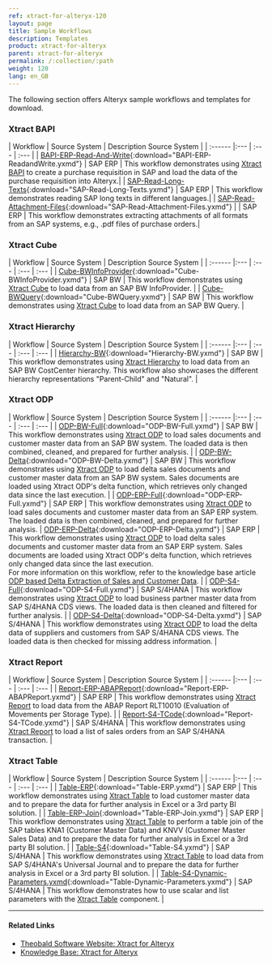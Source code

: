 ```yaml
---
ref: xtract-for-alteryx-120
layout: page
title: Sample Workflows
description: Templates
product: xtract-for-alteryx
parent: xtract-for-alteryx
permalink: /:collection/:path
weight: 120
lang: en_GB
---
```


The following section offers Alteryx sample workflows and templates for download.


### Xtract BAPI


| Workflow | Source System | Description Source System |
| :------ |:--- | :--- | :--- |
| [BAPI-ERP-Read-And-Write](/docs/alteryx-workflows/BAPI-ERP-ReadandWrite.yxmd){:download="BAPI-ERP-ReadandWrite.yxmd"}  | SAP ERP | This workflow demonstrates using [Xtract BAPI](./bapi) to create a purchase requisition in SAP and load the data of the purchase requisition into Alteryx.|
| [SAP-Read-Long-Texts](/docs/alteryx-workflows/SAP-Read-Long-Texts.yxmd){:download="SAP-Read-Long-Texts.yxmd"} | SAP ERP | This workflow demonstrates reading SAP long texts in different languages.|
| [SAP-Read-Attachment-Files](/docs/alteryx-workflows/SAP-Read-Attachment-Files.yxmd){:download="SAP-Read-Attachment-Files.yxmd"}  | | SAP ERP | This workflow demonstrates extracting attachments of all formats from an SAP systems, e.g., .pdf files of purchase orders.|

### Xtract Cube

| Workflow | Source System  | Description Source System |
| :------ |:--- | :--- | :--- | :--- |
| [Cube-BWInfoProvider](/docs/alteryx-workflows/Cube-BWInfoProvider.yxmd){:download="Cube-BWInfoProvider.yxmd"}  | SAP BW | This workflow demonstrates using [Xtract Cube](./bw-cube) to load data from an SAP BW InfoProvider. |
| [Cube-BWQuery](/docs/alteryx-workflows/Cube-BWQuery.yxmd){:download="Cube-BWQuery.yxmd"}  | SAP BW | This workflow demonstrates using [Xtract Cube](./bw-cube) to load data from an SAP BW Query. |

### Xtract Hierarchy

| Workflow | Source System  | Description Source System |
| :------ |:--- | :--- | :--- | :--- |
| [Hierarchy-BW](/docs/alteryx-workflows/Hierarchy-BW.yxmd){:download="Hierarchy-BW.yxmd"}  | SAP BW | This workflow demonstrates using [Xtract Hierarchy](./bwhierarchy) to load data from an SAP BW CostCenter hierarchy. This workflow also showcases the different hierarchy representations "Parent-Child" and "Natural".  |

### Xtract ODP

| Workflow  | Source System  | Description Source System |
| :------ |:--- | :--- | :--- | :--- |
| [ODP-BW-Full](/docs/alteryx-workflows/ODP-BW-Full.yxmd){:download="ODP-BW-Full.yxmd"}  | SAP BW | This workflow demonstrates using [Xtract ODP](./odp) to load sales documents and customer master data from an SAP BW system. The loaded data is then combined, cleaned, and prepared for further analysis. |
| [ODP-BW-Delta](/docs/alteryx-workflows/ODP-BW-Delta.yxmd){:download="ODP-BW-Delta.yxmd"}  | SAP BW | This workflow demonstrates using [Xtract ODP](./odp) to load delta sales documents and customer master data from an SAP BW system. Sales documents are loaded using Xtract ODP's delta function, which retrieves only changed data since the last execution. |
| [ODP-ERP-Full](/docs/alteryx-workflows/ODP-ERP-Full.yxmd){:download="ODP-ERP-Full.yxmd"}  |  SAP ERP | This workflow demonstrates using [Xtract ODP](./odp) to load sales documents and customer master data from an SAP ERP system. The loaded data is then combined, cleaned, and prepared for further analysis.
| [ODP-ERP-Delta](/docs/alteryx-workflows/ODP-ERP-Delta.yxmd){:download="ODP-ERP-Delta.yxmd"}  | SAP ERP | This workflow demonstrates using [Xtract ODP](./odp) to load delta sales documents and customer master data from an SAP ERP system. Sales documents are loaded using Xtract ODP's delta function, which retrieves only changed data since the last execution. <br> For more information on this workflow, refer to the knowledge base article [ODP based Delta Extraction of Sales and Customer Data](https://kb.theobald-software.com/xtract-for-alteryx/ODP-based.delta-extraction-of-sales-data).  |
| [ODP-S4-Full](/docs/alteryx-workflows/ODP-S4-Full.yxmd){:download="ODP-S4-Full.yxmd"}  | SAP S/4HANA | This workflow demonstrates using [Xtract ODP](./odp) to load business partner master data from SAP S/4HANA CDS views. The loaded data is then cleaned and filtered for further analysis. |
| [ODP-S4-Delta](/docs/alteryx-workflows/ODP-S4-Delta.yxmd){:download="ODP-S4-Delta.yxmd"}  | SAP S/4HANA | This workflow demonstrates using [Xtract ODP](./odp) to load the delta data of suppliers and customers from SAP S/4HANA CDS views. The loaded data is then checked for missing address information. |

### Xtract Report

| Workflow  | Source System  | Description Source System |
| :------ |:--- | :--- | :--- | :--- |
| [Report-ERP-ABAPReport](/docs/alteryx-workflows/Report-ERP-ABAPReport.yxmd){:download="Report-ERP-ABAPReport.yxmd"}  | SAP ERP | This workflow demonstrates using [Xtract Report](./reports) to load data from the ABAP Report RLT10010 (Evaluation of Movements per Storage Type). |
| [Report-S4-TCode](/docs/alteryx-workflows/Report-S4-TCode.yxmd){:download="Report-S4-TCode.yxmd"}  | SAP S/4HANA | This workflow demonstrates using [Xtract Report](./reports) to load a list of sales orders from an SAP S/4HANA transaction. |

### Xtract Table

| Workflow | Source System  | Description Source System |
| :------ |:--- | :--- | :--- | :--- |
| [Table-ERP](/docs/alteryx-workflows/Table-ERP.yxmd){:download="Table-ERP.yxmd"}  | SAP ERP | This workflow demonstrates using [Xtract Table](./table) to load customer master data and to prepare the data for further analysis in Excel or a 3rd party BI solution. |
| [Table-ERP-Join](/docs/alteryx-workflows/Table-ERP-Join.yxmd){:download="Table-ERP-Join.yxmd"}  | SAP ERP | This workflow demonstrates using [Xtract Table](./table) to perform a table join of the SAP tables KNA1 (Customer Master Data) and KNVV (Customer Master Sales Data) and to prepare the data for further analysis in Excel or a 3rd party BI solution. |
| [Table-S4](/docs/alteryx-workflows/Table-S4.yxmd){:download="Table-S4.yxmd"}  | SAP S/4HANA | This workflow demonstrates using [Xtract Table](./table) to load data from SAP S/4HANA's Universal Journal and to prepare the data for further analysis in Excel or a 3rd party BI solution. |
| [Table-S4-Dynamic-Parameters.yxmd](/docs/alteryx-workflows/Table-Dynamic-Parameters.yxmd){:download="Table-Dynamic-Parameters.yxmd"}  | SAP S/4HANA | This workflow demonstrates how to use scalar and list parameters with the [Xtract Table](./table) component. |

<!---Alternatives:

| Workflow | Source System | SAP Object | Description |
| :------ |:--- | :--- | :--- | :--- |
| [BAPI-ERP-Dynamic-Read-With-Macro](/docs/alteryx-workflows/BAPI-ERP-DynamicReadWithMacro.yxzp){:download="BAPI-ERP-DynamicReadWithMacro.yxzp"}  | SAP ERP | `BAPI_REQUISITION_GETDETAIL` | This workflow demonstrates using [Xtract BAPI](./bapi) component with dynamic import parameters to load multiple rows of data from SAP. This workflow includes an Alteryx batch macro for parameterization. |
| [BAPI-ERP-Dynamic-Write](/docs/alteryx-workflows/BAPI-ERP-DynamicWrite.yxmd){:download="BAPI-ERP-DynamicWrite.yxmd"}  | SAP ERP | `BAPI_REQUISITION_CREATE` | This workflow demonstrates using [Xtract BAPI](./bapi) component with dynamic table parameters to write data to SAP. |
| [BAPI-ERP-Read-Write-With-Macro](/docs/alteryx-workflows/BAPI-ERP-ReadAndWriteWithMacro.yxzp){:download="BAPI-ERP-ReadAndWriteWithMacro.yxzp"}  | SAP ERP | `BAPI_REQUISITION_CREATE` | This workflow demonstrates using [Xtract BAPI](./bapi) component to create a purchase requisition in SAP and how to load the data of the purchase requisition into Alteryx.|
| [Cube-BWInfoProvider](/docs/alteryx-workflows/Cube-BWInfoProvider.yxmd){:download="Cube-BWInfoProvider.yxmd"}  | SAP BW | `$0D_DECU` (SAP Demo Cube) | This workflow demonstrates using [Xtract Cube](./bw-cube) component to load data from an SAP BW InfoProvider. |
| [Cube-BWQuery](/docs/alteryx-workflows/Cube-BWQuery.yxmd){:download="Cube-BWQuery.yxmd"}  | SAP BW | `0D_DECU/ZZ_D_DECU_Q0011` (Custom Query) | This workflow demonstrates using [Xtract Cube](./bw-cube) component to load data from an SAP BW Query. |
| [Hierarchy-BW](/docs/alteryx-workflows/Hierarchy-BW.yxmd){:download="Hierarchy-BW.yxmd"}  | SAP BW | `A0000001` (0COSTCENTER) | This workflow demonstrates using [Xtract Hierarchy](./bwhierarchy) component to load data from a CostCenter hierarchy. This workflow also showcases the different hierarchy representations "Parent-Child" and "Natural".  |
| [ODP-BW-Full](/docs/alteryx-workflows/ODP-BW-Full.yxmd){:download="ODP-BW-Full.yxmd"}  | SAP BW |  `/IMO/SD_D10$F`	(Sales Document Header Data) <br>`0CUSTOMER$P` (Customer number) | This workflow demonstrates using [Xtract ODP](./odp) component to load sales documents and customer master data from an SAP BW system. The loaded data is then combined, cleaned, and prepared for further analysis. |
| [ODP-BW-Delta](/docs/alteryx-workflows/ODP-BW-Delta.yxmd){:download="ODP-BW-Delta.yxmd"}  | SAP BW | `/IMO/SD_D10$F`	(Sales Document Header Data) <br>`0CUSTOMER$P` (Customer number) | This workflow demonstrates using [Xtract ODP](./odp) component to load delta sales documents and customer master data from an SAP BW system. The sales documents are loaded using the delta function of Xtract ODP that only returns data that has been changed since the last execution. |
| [ODP-ERP-Full](/docs/alteryx-workflows/ODP-ERP-Full.yxmd){:download="ODP-ERP-Full.yxmd"}  | SAP ERP |  `2LIS_11_VAITM` (Sales Document Item Data) <br>`0CUSTOMER_ATTR` (Customer number) | This workflow demonstrates using [Xtract ODP](./odp) component to load sales documents and customer master data from an SAP ERP system. The loaded data is then combined, cleaned, and prepared for further analysis.
| [ODP-ERP-Delta](/docs/alteryx-workflows/ODP-ERP-Delta.yxmd){:download="ODP-ERP-Delta.yxmd"}  | SAP ERP | `2LIS_11_VAITM`	(Sales Document Item Data) <br>`0CUSTOMER_ATTR` (Customer number) | This workflow demonstrates using [Xtract ODP](./odp) component to load sales documents and customer master data from an SAP ERP system. The sales documents are loaded using the delta function of Xtract ODP that only returns data that has been changed since the last execution. <br> For more information on this workflow, refer to the knowledge base article [ODP based Delta Extraction of Sales and Customer Data](https://kb.theobald-software.com/xtract-for-alteryx/ODP-based.delta-extraction-of-sales-data).  |
| [ODP-S4-Full](/docs/alteryx-workflows/ODP-S4-Full.yxmd){:download="ODP-S4-Full.yxmd"}  | SAP S/4HANA | `IBUSINESSPARTNER$P` (Business Partner) | This workflow demonstrates using [Xtract ODP](./odp) component to load business partner master data from SAP S/4HANA CDS views. The loaded data is then cleansed and filtered for further analysis. |
| [ODP-S4-Delta](/docs/alteryx-workflows/ODP-S4-Delta.yxmd){:download="ODP-S4-Delta.yxmd"}  | SAP S/4HANA | `I_CUSTOMER_CDS$P` (Customer) <br>`I_SUPPLIER_CDS$P` (Supplier) | This workflow demonstrates using [Xtract ODP](./odp) component to load the delta data of suppliers and customers  from SAP S/4HANA CDS views. The loaded data is then checked for missing address information. |
| [Report-ERP-ABAPReport](/docs/alteryx-workflows/Report-ERP-ABAPReport.yxmd){:download="Report-ERP-ABAPReport.yxmd"}  | SAP ERP | `RLT10010` (Evaluation of Movements per Storage Type) | This workflow demonstrates using [Xtract Report](./reports) component to load data from the ABAP Report RLT10010 (Evaluation of Movements per Storage Type). |
| [Report-S4-TCode](/docs/alteryx-workflows/Report-S4-TCode.yxmd){:download="Report-S4-TCode.yxmd"}  | SAP S/4HANA |  `SD_SALES_DOCUMENT_VIEW` (List of Sales Orders) | This workflow demonstrates using [Xtract Report](./reports) component to load a list of sales orders from an SAP S/4HANA transaction. |
| [Table-ERP](/docs/alteryx-workflows/Table-ERP.yxmd){:download="Table-ERP.yxmd"}  | SAP ERP |  `KNA1` (General Data in Customer Master) | This workflow demonstrates using [Xtract Table](./table) component to load customer master data and how to prepare the data for further analysis in Excel or a 3rd party BI solution. |
| [Table-ERP-Join](/docs/alteryx-workflows/Table-ERP-Join.yxmd){:download="Table-ERP-Join.yxmd"}  | SAP ERP | `KNA1`	(General Data in Customer Master) <br>`KNVV` (Customer Master Sales Data) | This workflow demonstrates using [Xtract Table](./table) component to perform a table join of the SAP tables KNA1 (Customer Master Data) and KNVV (Customer Master Sales Data) and how to prepare the data for further analysis in Excel or a 3rd party BI solution. |
| [Table-S4](/docs/alteryx-workflows/Table-S4.yxmd){:download="Table-S4.yxmd"}  | SAP S/4HANA | `ACDOCA` (Universal Journal Entry Line Items) | This workflow demonstrates using [Xtract Table](./table) component to load data from SAP's Universal Journal and how to prepare the data for further analysis in Excel or a 3rd party BI solution. |


| Workflow |  Description |
| :------ |:--- | :--- | 
| [BAPI-ERP-Dynamic-Read-With-Macro](/docs/alteryx-workflows/BAPI-ERP-DynamicReadWithMacro.yxzp){:download="BAPI-ERP-DynamicReadWithMacro.yxzp"}  | This workflow demonstrates using [Xtract BAPI](./bapi) component with dynamic import parameters to load multiple rows of data from an SAP ERP system. This workflow includes an Alteryx batch macro for parameterization.<br>SAP Objects: `BAPI_REQUISITION_GETDETAIL`. |
| [BAPI-ERP-Dynamic-Write](/docs/alteryx-workflows/BAPI-ERP-DynamicWrite.yxmd){:download="BAPI-ERP-DynamicWrite.yxmd"}  | This workflow demonstrates using [Xtract BAPI](./bapi) component with dynamic table parameters to write data to an SAP ERP system. <br>SAP Objects: `BAPI_REQUISITION_CREATE`.|
| [BAPI-ERP-Read-Write-With-Macro](/docs/alteryx-workflows/BAPI-ERP-ReadAndWriteWithMacro.yxzp){:download="BAPI-ERP-ReadAndWriteWithMacro.yxzp"}  | This workflow demonstrates using [Xtract BAPI](./bapi) component to create a purchase requisition in an SAP ERP system and how to load the data of the purchase requisition into Alteryx. <br>SAP Objects: `BAPI_REQUISITION_CREATE`.|
| [Cube-BWInfoProvider](/docs/alteryx-workflows/Cube-BWInfoProvider.yxmd){:download="Cube-BWInfoProvider.yxmd"}  | This workflow demonstrates using [Xtract Cube](./bw-cube) component to load data from an SAP BW InfoProvider. <br>SAP Objects: `$0D_DECU` (SAP Demo Cube).|
| [Cube-BWQuery](/docs/alteryx-workflows/Cube-BWQuery.yxmd){:download="Cube-BWQuery.yxmd"}  | This workflow demonstrates using [Xtract Cube](./bw-cube) component to load data from an SAP BW Query. <br>SAP Objects: `0D_DECU/ZZ_D_DECU_Q0011` (Custom Query). |
| [Hierarchy-BW](/docs/alteryx-workflows/Hierarchy-BW.yxmd){:download="Hierarchy-BW.yxmd"}  | This workflow demonstrates using [Xtract Hierarchy](./bwhierarchy) component to load data from an SAP BW CostCenter hierarchy. This workflow also showcases the different hierarchy representations "Parent-Child" and "Natural". <br>SAP Objects: `A0000001` (0COSTCENTER).|
| [ODP-BW-Full](/docs/alteryx-workflows/ODP-BW-Full.yxmd){:download="ODP-BW-Full.yxmd"}  | This workflow demonstrates using [Xtract ODP](./odp) component to load sales documents and customer master data from an SAP BW system. The loaded data is then combined, cleaned, and prepared for further analysis. <br>SAP Objects: `/IMO/SD_D10$F` (Sales Document Header Data) & `0CUSTOMER$P` (Customer number).|
| [ODP-BW-Delta](/docs/alteryx-workflows/ODP-BW-Delta.yxmd){:download="ODP-BW-Delta.yxmd"}  | This workflow demonstrates using [Xtract ODP](./odp) component to load delta sales documents and customer master data from an SAP BW system. The sales documents are loaded using the delta function of Xtract ODP that only returns data that has been changed since the last execution. <br>SAP Objects: `/IMO/SD_D10$F` (Sales Document Header Data) & `0CUSTOMER$P` (Customer number). |
| [ODP-ERP-Full](/docs/alteryx-workflows/ODP-ERP-Full.yxmd){:download="ODP-ERP-Full.yxmd"}  |  This workflow demonstrates using [Xtract ODP](./odp) component to load sales documents and customer master data from an SAP ERP system. The loaded data is then combined, cleaned, and prepared for further analysis. <br>SAP Objects: `2LIS_11_VAITM` (Sales Document Item Data) & `0CUSTOMER_ATTR` (Customer number). |
| [ODP-ERP-Delta](/docs/alteryx-workflows/ODP-ERP-Delta.yxmd){:download="ODP-ERP-Delta.yxmd"}  | This workflow demonstrates using [Xtract ODP](./odp) component to load sales documents and customer master data from an SAP ERP system. The sales documents are loaded using the delta function of Xtract ODP that only returns data that has been changed since the last execution. <br>SAP Objects: `2LIS_11_VAITM` (Sales Document Item Data) & `0CUSTOMER_ATTR` (Customer number). <br> For more information on this workflow, refer to the knowledge base article [ODP based Delta Extraction of Sales and Customer Data](https://kb.theobald-software.com/xtract-for-alteryx/ODP-based.delta-extraction-of-sales-data).  |
| [ODP-S4-Full](/docs/alteryx-workflows/ODP-S4-Full.yxmd){:download="ODP-S4-Full.yxmd"}  | This workflow demonstrates using [Xtract ODP](./odp) component to load business partner master data from SAP S/4HANA CDS views. The loaded data is then cleansed and filtered for further analysis. <br>SAP Objects: `IBUSINESSPARTNER$P` (Business Partner).|
| [ODP-S4-Delta](/docs/alteryx-workflows/ODP-S4-Delta.yxmd){:download="ODP-S4-Delta.yxmd"}  | This workflow demonstrates using [Xtract ODP](./odp) component to the delta data of suppliers and customers from SAP S/4HANA CDS views. The loaded data is then checked for missing address information. <br>SAP Objects: `I_CUSTOMER_CDS$P` (Customer) & `I_SUPPLIER_CDS$P` (Supplier). |
| [Report-ERP-ABAPReport](/docs/alteryx-workflows/Report-ERP-ABAPReport.yxmd){:download="Report-ERP-ABAPReport.yxmd"}  | This workflow demonstrates using [Xtract Report](./reports) component to load data from the SAP ERP ABAP Report RLT10010. <br>SAP Objects: `RLT10010` (Evaluation of Movements per Storage Type). |
| [Report-S4-TCode](/docs/alteryx-workflows/Report-S4-TCode.yxmd){:download="Report-S4-TCode.yxmd"}  | This workflow demonstrates using [Xtract Report](./reports) component to load a list of sales orders from an SAP S/4HANA transaction. <br>SAP Objects: `SD_SALES_DOCUMENT_VIEW` (List of Sales Orders). |
| [Table-ERP](/docs/alteryx-workflows/Table-ERP.yxmd){:download="Table-ERP.yxmd"}  | This workflow demonstrates using [Xtract Table](./table) component to load customer master data from an SAP ERP system and how to prepare the data for further analysis in Excel or a 3rd party BI solution. <br>SAP Objects: `KNA1` (General Data in Customer Master). |
| [Table-ERP-Join](/docs/alteryx-workflows/Table-ERP-Join.yxmd){:download="Table-ERP-Join.yxmd"}  | This workflow demonstrates using [Xtract Table](./table) component to perform a table join of the SAP ERP tables KNA1 (Customer Master Data) and KNVV (Customer Master Sales Data) and how to prepare the data for further analysis in Excel or a 3rd party BI solution. <br>SAP Objects: `KNA1` (General Data in Customer Master) & `KNVV` (Customer Master Sales Data).|
| [Table-S4](/docs/alteryx-workflows/Table-S4.yxmd){:download="Table-S4.yxmd"}  | This workflow demonstrates using [Xtract Table](./table) component to load data from SAP S/4HANA's Universal Journal and how to prepare the data for further analysis in Excel or a 3rd party BI solution. <br>SAP Objects: `ACDOCA` (Universal Journal Entry Line Items).|
-->

******
#### Related Links
- [Theobald Software Website: Xtract for Alteryx](https://theobald-software.com/xtract-for-alteryx/)
- [Knowledge Base: Xtract for Alteryx](https://kb.theobald-software.com/xtract-for-alteryx)